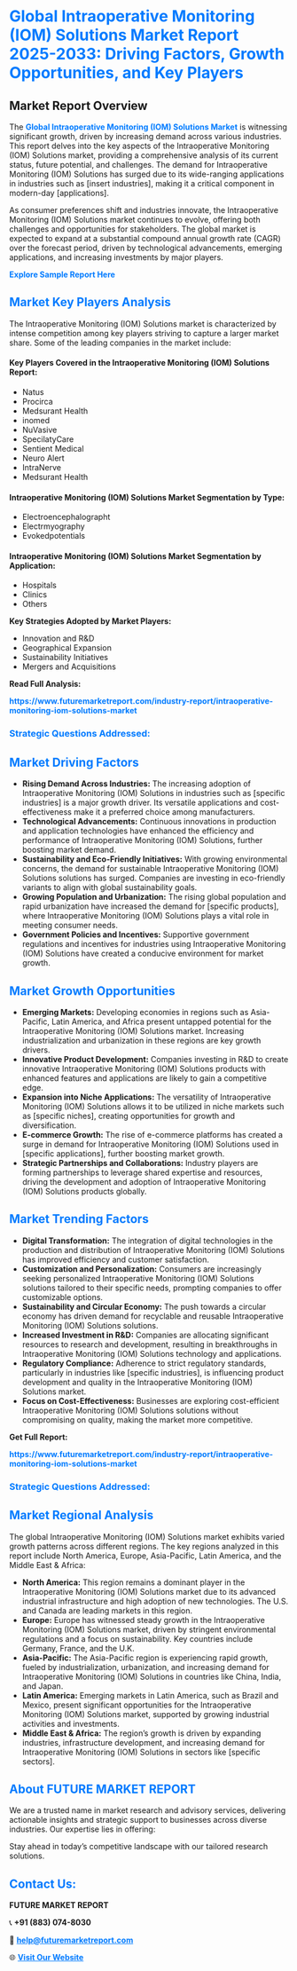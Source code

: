 <h1 style="color: #007BFF;">Global Intraoperative Monitoring (IOM) Solutions Market Report 2025-2033: Driving Factors, Growth Opportunities, and Key Players</h1>

<section id="overview">
<h2>Market Report Overview</h2>
<p>The <a href="https://www.futuremarketreport.com/industry-report/intraoperative-monitoring-iom-solutions-market" style="color: #007BFF; text-decoration: none;"><strong>Global Intraoperative Monitoring (IOM) Solutions Market</strong></a> is witnessing significant growth, driven by increasing demand across various industries. This report delves into the key aspects of the Intraoperative Monitoring (IOM) Solutions market, providing a comprehensive analysis of its current status, future potential, and challenges. The demand for Intraoperative Monitoring (IOM) Solutions has surged due to its wide-ranging applications in industries such as [insert industries], making it a critical component in modern-day [applications].</p>
<p>As consumer preferences shift and industries innovate, the Intraoperative Monitoring (IOM) Solutions market continues to evolve, offering both challenges and opportunities for stakeholders. The global market is expected to expand at a substantial compound annual growth rate (CAGR) over the forecast period, driven by technological advancements, emerging applications, and increasing investments by major players.</p>
</section>

<section id="overview">
<p><a href="https://www.futuremarketreport.com/request-sample/reportId=64585" style="color: #007BFF; text-decoration: none;"><strong>Explore Sample Report Here</strong></a></p>
</section>

<section id="key-players">
<h2 style="color: #007BFF;">Market Key Players Analysis</h2>
<p>The Intraoperative Monitoring (IOM) Solutions market is characterized by intense competition among key players striving to capture a larger market share. Some of the leading companies in the market include:</p>
<h4>Key Players Covered in the Intraoperative Monitoring (IOM) Solutions Report:</h4>
<ul><li>Natus</li><li>Procirca</li><li>Medsurant Health</li><li>inomed</li><li>NuVasive</li><li>SpecilatyCare</li><li>Sentient Medical</li><li>Neuro Alert</li><li>IntraNerve</li><li>Medsurant Health</li></ul>
<h4>Intraoperative Monitoring (IOM) Solutions Market Segmentation by Type:</h4>
<ul><li>Electroencephalographt</li><li>Electrmyography</li><li>Evokedpotentials</li></ul>

<h4>Intraoperative Monitoring (IOM) Solutions Market Segmentation by Application:</h4>
<ul><li>Hospitals</li><li>Clinics</li><li>Others</li></ul>
<p><strong>Key Strategies Adopted by Market Players:</strong></p>
<ul>
<li>Innovation and R&D</li>
<li>Geographical Expansion</li>
<li>Sustainability Initiatives</li>
<li>Mergers and Acquisitions</li>
</ul>
</section>

<section>
<p><strong>Read Full Analysis: </strong></p><a href="https://www.futuremarketreport.com/industry-report/intraoperative-monitoring-iom-solutions-market" style="color: #007BFF; text-decoration: none;"><strong>https://www.futuremarketreport.com/industry-report/intraoperative-monitoring-iom-solutions-market</strong></a>
<h3 style="color: #007BFF;">Strategic Questions Addressed:</h3>
</section>

<section id="driving-factors">
<h2 style="color: #007BFF;">Market Driving Factors</h2>
<ul>
<li><strong>Rising Demand Across Industries:</strong> The increasing adoption of Intraoperative Monitoring (IOM) Solutions in industries such as [specific industries] is a major growth driver. Its versatile applications and cost-effectiveness make it a preferred choice among manufacturers.</li>
<li><strong>Technological Advancements:</strong> Continuous innovations in production and application technologies have enhanced the efficiency and performance of Intraoperative Monitoring (IOM) Solutions, further boosting market demand.</li>
<li><strong>Sustainability and Eco-Friendly Initiatives:</strong> With growing environmental concerns, the demand for sustainable Intraoperative Monitoring (IOM) Solutions solutions has surged. Companies are investing in eco-friendly variants to align with global sustainability goals.</li>
<li><strong>Growing Population and Urbanization:</strong> The rising global population and rapid urbanization have increased the demand for [specific products], where Intraoperative Monitoring (IOM) Solutions plays a vital role in meeting consumer needs.</li>
<li><strong>Government Policies and Incentives:</strong> Supportive government regulations and incentives for industries using Intraoperative Monitoring (IOM) Solutions have created a conducive environment for market growth.</li>
</ul>
</section>

<section id="growth-opportunities">
<h2 style="color: #007BFF;">Market Growth Opportunities</h2>
<ul>
<li><strong>Emerging Markets:</strong> Developing economies in regions such as Asia-Pacific, Latin America, and Africa present untapped potential for the Intraoperative Monitoring (IOM) Solutions market. Increasing industrialization and urbanization in these regions are key growth drivers.</li>
<li><strong>Innovative Product Development:</strong> Companies investing in R&D to create innovative Intraoperative Monitoring (IOM) Solutions products with enhanced features and applications are likely to gain a competitive edge.</li>
<li><strong>Expansion into Niche Applications:</strong> The versatility of Intraoperative Monitoring (IOM) Solutions allows it to be utilized in niche markets such as [specific niches], creating opportunities for growth and diversification.</li>
<li><strong>E-commerce Growth:</strong> The rise of e-commerce platforms has created a surge in demand for Intraoperative Monitoring (IOM) Solutions used in [specific applications], further boosting market growth.</li>
<li><strong>Strategic Partnerships and Collaborations:</strong> Industry players are forming partnerships to leverage shared expertise and resources, driving the development and adoption of Intraoperative Monitoring (IOM) Solutions products globally.</li>
</ul>
</section>

<section id="trending-factors">
<h2 style="color: #007BFF;">Market Trending Factors</h2>
<ul>
<li><strong>Digital Transformation:</strong> The integration of digital technologies in the production and distribution of Intraoperative Monitoring (IOM) Solutions has improved efficiency and customer satisfaction.</li>
<li><strong>Customization and Personalization:</strong> Consumers are increasingly seeking personalized Intraoperative Monitoring (IOM) Solutions solutions tailored to their specific needs, prompting companies to offer customizable options.</li>
<li><strong>Sustainability and Circular Economy:</strong> The push towards a circular economy has driven demand for recyclable and reusable Intraoperative Monitoring (IOM) Solutions solutions.</li>
<li><strong>Increased Investment in R&D:</strong> Companies are allocating significant resources to research and development, resulting in breakthroughs in Intraoperative Monitoring (IOM) Solutions technology and applications.</li>
<li><strong>Regulatory Compliance:</strong> Adherence to strict regulatory standards, particularly in industries like [specific industries], is influencing product development and quality in the Intraoperative Monitoring (IOM) Solutions market.</li>
<li><strong>Focus on Cost-Effectiveness:</strong> Businesses are exploring cost-efficient Intraoperative Monitoring (IOM) Solutions solutions without compromising on quality, making the market more competitive.</li>
</ul>
</section>

<section>
<p><strong>Get Full Report: </strong></p><a href="https://www.futuremarketreport.com/industry-report/intraoperative-monitoring-iom-solutions-market" style="color: #007BFF; text-decoration: none;"><strong>https://www.futuremarketreport.com/industry-report/intraoperative-monitoring-iom-solutions-market</strong></a>
<h3 style="color: #007BFF;">Strategic Questions Addressed:</h3>
</section>


<section id="regional-analysis">
<h2 style="color: #007BFF;">Market Regional Analysis</h2>
<p>The global Intraoperative Monitoring (IOM) Solutions market exhibits varied growth patterns across different regions. The key regions analyzed in this report include North America, Europe, Asia-Pacific, Latin America, and the Middle East & Africa:</p>
<ul>
<li><strong>North America:</strong> This region remains a dominant player in the Intraoperative Monitoring (IOM) Solutions market due to its advanced industrial infrastructure and high adoption of new technologies. The U.S. and Canada are leading markets in this region.</li>
<li><strong>Europe:</strong> Europe has witnessed steady growth in the Intraoperative Monitoring (IOM) Solutions market, driven by stringent environmental regulations and a focus on sustainability. Key countries include Germany, France, and the U.K.</li>
<li><strong>Asia-Pacific:</strong> The Asia-Pacific region is experiencing rapid growth, fueled by industrialization, urbanization, and increasing demand for Intraoperative Monitoring (IOM) Solutions in countries like China, India, and Japan.</li>
<li><strong>Latin America:</strong> Emerging markets in Latin America, such as Brazil and Mexico, present significant opportunities for the Intraoperative Monitoring (IOM) Solutions market, supported by growing industrial activities and investments.</li>
<li><strong>Middle East & Africa:</strong> The region’s growth is driven by expanding industries, infrastructure development, and increasing demand for Intraoperative Monitoring (IOM) Solutions in sectors like [specific sectors].</li>
</ul>
</section>

<footer>
<h2 style="color: #007BFF;">About FUTURE MARKET REPORT</h2>
<p>We are a trusted name in market research and advisory services, delivering actionable insights and strategic support to businesses across diverse industries. Our expertise lies in offering:</p>

<p>Stay ahead in today’s competitive landscape with our tailored research solutions.</p>

<h2 style="color: #007BFF;">Contact Us:</h2>
<p><strong>FUTURE MARKET REPORT</strong></p>
<p>📞 <strong>+91 (883) 074-8030</strong></p>
<p>📧 <strong><a href="mailto:help@futuremarketreport.com" style="color: #007BFF;">help@futuremarketreport.com</a></strong></p>
<p>🌐 <strong><a href="https://www.futuremarketreport.com/" style="color: #007BFF;">Visit Our Website</a></strong></p>
</footer>